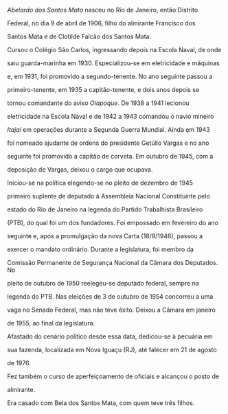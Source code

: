 

*Abelardo dos Santos Mata* nasceu no Rio de Janeiro, então Distrito

Federal, no dia 9 de abril de 1906, filho do almirante Francisco dos

Santos Mata e de Clotilde Falcão dos Santos Mata.



Cursou o Colégio São Carlos, ingressando depois na Escola Naval, de onde

saiu guarda-marinha em 1930. Especializou-se em eletricidade e máquinas

e, em 1931, foi promovido a segundo-tenente. No ano seguinte passou a

primeiro-tenente, em 1935 a capitão-tenente, e dois anos depois se

tornou comandante do aviso *Oiapoque*. De 1938 a 1941 lecionou

eletricidade na Escola Naval e de 1942 a 1943 comandou o navio mineiro

*Itajaí* em operações durante a Segunda Guerra Mundial. Ainda em 1943

foi nomeado ajudante de ordens do presidente Getúlio Vargas e no ano

seguinte foi promovido a capitão de corveta. Em outubro de 1945, com a

deposição de Vargas, deixou o cargo que ocupava.



Iniciou-se na política elegendo-se no pleito de dezembro de 1945

primeiro suplente de deputado à Assembleia Nacional Constituinte pelo

estado do Rio de Janeiro na legenda do Partido Trabalhista Brasileiro

(PTB), do qual foi um dos fundadores. Foi empossado em fevereiro do ano

seguinte e, após a promulgação da nova Carta (18/9/1946), passou a

exercer o mandato ordinário. Durante a legislatura, foi membro da

Comissão Permanente de Segurança Nacional da Câmara dos Deputados. No

pleito de outubro de 1950 reelegeu-se deputado federal, sempre na

legenda do PTB. Nas eleições de 3 de outubro de 1954 concorreu a uma

vaga no Senado Federal, mas não teve êxito. Deixou a Câmara em janeiro

de 1955, ao final da legislatura.



Afastado do cenário político desde essa data, dedicou-se à pecuária em

sua fazenda, localizada em Nova Iguaçu (RJ), até falecer em 21 de agosto

de 1976.



Fez também o curso de aperfeiçoamento de oficiais e alcançou o posto de

almirante.



Era casado com Bela dos Santos Mata, com quem teve três filhos.




